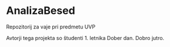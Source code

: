 # AnalizaBesed
Repozitorij za vaje pri predmetu UVP

Avtorji tega projekta so študenti 1. letnika
Dober dan.
Dobro jutro.
